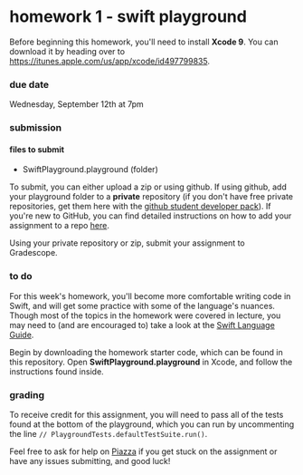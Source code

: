 # homework 1 - swift playground

Before beginning this homework, you'll need to install **Xcode 9**. You can download it by heading over to https://itunes.apple.com/us/app/xcode/id497799835. 

### due date
Wednesday, September 12th at 7pm

### submission 
#### files to submit
- SwiftPlayground.playground (folder)

To submit, you can either upload a zip or using github. If using github, add your playground folder to a **private** repository (if you don't have free private repositories, get them here with the [github student developer pack](https://education.github.com/pack)). If you're new to GitHub, you can find detailed instructions on how to add your assignment to a repo [here](http://iosdecal.com/other_files/submission_instructions.pdf).

Using your private repository or zip, submit your assignment to Gradescope.

### to do
For this week's homework, you'll become more comfortable writing code in Swift, and will get some practice with some of the language's nuances. Though most of the topics in the homework were covered in lecture, you may need to (and are encouraged to) take a look at the [Swift Language Guide](https://developer.apple.com/library/content/documentation/Swift/Conceptual/Swift_Programming_Language/TheBasics.html#//apple_ref/doc/uid/TP40014097-CH5-ID309).

Begin by downloading the homework starter code, which can be found in this repository. Open **SwiftPlayground.playground** in Xcode, and follow the instructions found inside.

### grading

To receive credit for this assignment, you will need to pass all of the tests found at the bottom of the playground, which you can run by uncommenting the line `// PlaygroundTests.defaultTestSuite.run()`.

Feel free to ask for help on [Piazza](https://piazza.com/berkeley/fall2018/cs198001/home) if you get stuck on the assignment or have any issues submitting, and good luck!
